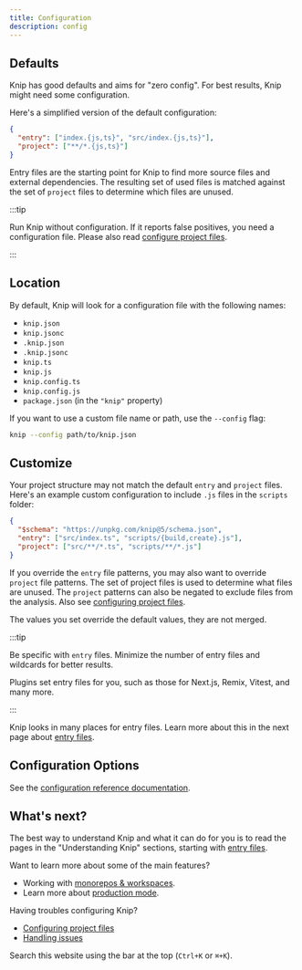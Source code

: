 ```yaml
---
title: Configuration
description: config
---
```


## Defaults

Knip has good defaults and aims for "zero config". For best results, Knip might
need some configuration.

Here's a simplified version of the default configuration:

```json
{
  "entry": ["index.{js,ts}", "src/index.{js,ts}"],
  "project": ["**/*.{js,ts}"]
}
```

Entry files are the starting point for Knip to find more source files and
external dependencies. The resulting set of used files is matched against the
set of `project` files to determine which files are unused.

:::tip

Run Knip without configuration. If it reports false positives, you need a
configuration file. Please also read [configure project files][1].

:::

## Location

By default, Knip will look for a configuration file with the following names:

- `knip.json`
- `knip.jsonc`
- `.knip.json`
- `.knip.jsonc`
- `knip.ts`
- `knip.js`
- `knip.config.ts`
- `knip.config.js`
- `package.json` (in the `"knip"` property)

If you want to use a custom file name or path, use the `--config` flag:

```sh
knip --config path/to/knip.json
```

## Customize

Your project structure may not match the default `entry` and `project` files.
Here's an example custom configuration to include `.js` files in the `scripts`
folder:

```json title="knip.json"
{
  "$schema": "https://unpkg.com/knip@5/schema.json",
  "entry": ["src/index.ts", "scripts/{build,create}.js"],
  "project": ["src/**/*.ts", "scripts/**/*.js"]
}
```

If you override the `entry` file patterns, you may also want to override
`project` file patterns. The set of project files is used to determine what
files are unused. The `project` patterns can also be negated to exclude files
from the analysis. Also see [configuring project files][1].

The values you set override the default values, they are not merged.

:::tip

Be specific with `entry` files. Minimize the number of entry files and wildcards
for better results.

Plugins set entry files for you, such as those for Next.js, Remix, Vitest, and
many more.

:::

Knip looks in many places for entry files. Learn more about this in the next
page about [entry files][2].

## Configuration Options

See the [configuration reference documentation](../reference/configuration.md).

## What's next?

The best way to understand Knip and what it can do for you is to read the pages
in the "Understanding Knip" sections, starting with [entry files][2].

Want to learn more about some of the main features?

- Working with [monorepos & workspaces][3].
- Learn more about [production mode][4].

Having troubles configuring Knip?

- [Configuring project files][1]
- [Handling issues][5]

Search this website using the bar at the top (`Ctrl+K` or `⌘+K`).

[1]: ../guides/configuring-project-files.md
[2]: ../explanations/entry-files.md
[3]: ../features/monorepos-and-workspaces.md
[4]: ../features/production-mode.md
[5]: ../guides/handling-issues.md
